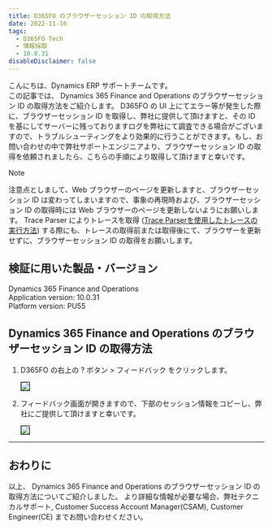 ```yaml
---
title: D365FO のブラウザーセッション ID の取得方法
date: 2022-11-16
tags:
  - D365FO Tech
  - 情報採取
  - 10.0.31
disableDisclaimer: false
---
```


こんにちは、Dynamics ERP サポートチームです。  
この記事では、 Dynamics 365 Finance and Operations のブラウザーセッション ID の取得方法をご紹介します。
D365FO の UI 上にてエラー等が発生した際に、ブラウザーセッション ID を取得し、弊社に提供して頂けますと、その ID を基にしてサーバーに残っておりますログを弊社にて調査できる場合がございますので、トラブルシューティングをより効果的に行うことができます。もし、お問い合わせの中で弊社サポートエンジニアより、ブラウザーセッション ID の取得を依頼されましたら、こちらの手順により取得して頂けますと幸いです。

<!-- more -->
> [!NOTE]
> 注意点としまして、Web ブラウザーのページを更新しますと、ブラウザーセッション ID は変わってしまいますので、事象の再現時および、ブラウザーセッション ID の取得時には Web ブラウザーのページを更新しないようにお願いします。
> Trace Parser によりトレースを取得 ([Trace Parserを使用したトレースの実行方法](https://jpdynamicserp.github.io/blog/D365FO%20Tech/how-to-get-trace-parser/))  する際にも、トレースの取得前または取得後にて、ブラウザーを更新せずに、ブラウザーセッション ID の取得をお願いします。


## 検証に用いた製品・バージョン
Dynamics 365 Finance and Operations      
Application version: 10.0.31  
Platform version: PU55  



## Dynamics 365 Finance and Operations のブラウザーセッション ID の取得方法

1. D365FO の右上の ? ボタン > フィードバック をクリックします。

    <img src="./image1.png" style="border: 1px black solid;">

2. フィードバック画面が開きますので、下部のセッション情報をコピーし、弊社にご提供して頂けますと幸いです。

    <img src="./image2.png" style="border: 1px black solid;">


---
## おわりに  

以上、 Dynamics 365 Finance and Operations のブラウザーセッション ID の取得方法についてご紹介しました。
より詳細な情報が必要な場合、弊社テクニカルサポート, Customer Success Account Manager(CSAM), Customer Engineer(CE) までお問い合わせください。
